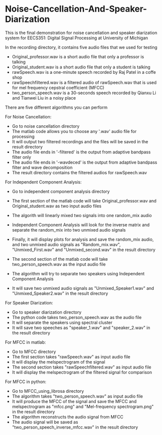 # Noise-Cancellation-And-Speaker-Diarization

This is the final demonstration for noise cancellation and speaker diarization system for EECS351: Digital Signal Processing at University of Michigan

In the recording directory, it contains five audio files that we used for testing
  * Original_professor.wav is a short audio file that only a professor is talking
  * Original_student.wav is a short audio file that only a student is talking
  * rawSpeech.wav is a one-minute speech recorded by Raj Patel in a coffe shop
  * rawSpeechfiltered.wav is a filtered audio of rawSpeech.wav that is used for mel frequency cepstral coefficient (MFCC)
  * two_person_speech.wav is a 30-seconds speech recorded by Qianxu Li and Tianwei Liu in a noisy place

There are five different algorithms you can perform

For Noise Cancellation:
  * Go to noise cancellation directory
  * The matlab code allows you to choose any '.wav' audio file for processing
  * It will output two filtered recordings and the files will be saved in the result directory
  * The audio file ends in '-filtered' is the output from adaptive bandpass filter only
  * The audio file ends in '-wavdeced' is the output from adaptive bandpass filter and wave decomposition
  * The result directory contains the filtered audios for rawSpeech.wav

For Independent Component Analysis:
  * Go to independent component analysis directory
  * The first section of the matlab code will take Original_professor.wav and Original_student.wav as two input audio files
  * The algorith will linearly mixed two signals into one random_mix audio
  * Independent Component Analysis will look for the inverse matrix and separate the random_mix into two unmixed audio signals
  * Finally, it will display plots for analysis and save the random_mix audio, and two unmixed audio signals as "Random_mix.wav", "Unmixed_First.wav" and "Unmixed_second.wav" in the result directory

  * The second section of the matlab code will take two_person_speech.wav as the input audio file
  * The algorithm will try to separate two speakers using Independent Component Analysis
  * It will save two unmixed audio signals as "Unmixed_Speaker1.wav" and "Unmixed_Speaker2.wav" in the result directory

For Speaker Diarization:
  * Go to speaker diarization directory
  * The python code takes two_person_speech.wav as the audio file
  * It will separate the speakers using spectral cluster
  * It will save two speeches as "speaker_1.wav" and "speaker_2.wav" in the result directory

For MFCC in matlab:
  * Go to MFCC directory
  * The first section takes "rawSpeech.wav" as input audio file
  * It will display the melspectrogram of the signal
  * The second section takes "rawSpeechfiltered.wav" as input audio file
  * It will display the melspectrogram of the filtered signal for comparison

For MFCC in python:
  * Go to MFCC_using_librosa directory
  * The algorithm takes "two_person_speech.wav" as input audio file
  * It will produce the MFCC of the signal and save the MFCC and melspectrogram as "mfcc.png" and "Mel-frequency spectrogram.png" in the result directory
  * The algorithm reconstructs the audio signal from MFCC
  * The audio signal will be saved as "two_person_speech_inverse_mfcc.wav" in the result directory
